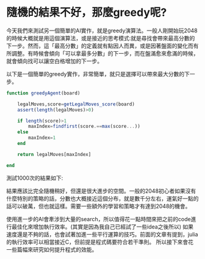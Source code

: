 # 隨機的結果不好，那麼greedy呢?

今天我們來測試另一個簡單的AI實作，就是greedy演算法。一般人剛開始玩2048的時候大概就是用這個演算法，或是接近的思考模式:就是尋找會帶來最高分數的下一步。然而，這「最高分數」的定義就有點因人而異，或是因著盤面的變化而有所調整。有時候會傾向「可以拿最多分數」的下一步，而在盤滿愈來愈滿的時候，就會傾向找可以讓空白格增加的下一步。

以下是一個簡單的greedy實作，非常簡單，就只是選擇可以帶來最大分數的下一步。

```julia
function greedyAgent(board)

	legalMoves,score=getLegalMoves_score(board)
	assert(length(legalMoves)>0)

	if length(score)>1
		maxIndex=findfirst(score.==max(score...))
	else
		maxIndex=1
	end

	return legalMoves[maxIndex]

end
```

測試1000次的結果如下:






結果應該比完全隨機稍好，但還是很大進步的空間。一般的2048初心者如果沒有什麼特別的策略的話，分數也大概接近這個分布，就是數千分左右，運氣好一點的話可以破萬，但也就這樣。需要一些額外的學習和策略才有達到2048的機會。

使用進一步的AI會牽涉到大量的search，所以值得花一點時間來把之前的code進行最佳化來增加執行效率。(其實是因為我自己已經試了一些idea之後所以)
如果速度還是不夠的話，也會試著加進一些平行運算的技巧。前面的文章有提到，julia的執行效率可以相當接近C，但前提是程式碼要符合若干準則。
所以接下來會花一些篇幅來研究如何提升程式的效能。

